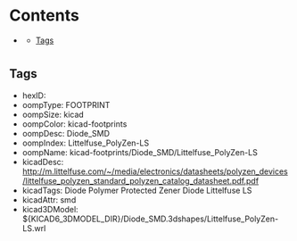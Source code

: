 



Contents
========

* [](#)
	* [Tags](#tags)

# 

## Tags

- hexID: 
- oompType: FOOTPRINT
- oompSize: kicad
- oompColor: kicad-footprints
- oompDesc: Diode_SMD
- oompIndex: Littelfuse_PolyZen-LS
- oompName: kicad-footprints/Diode_SMD/Littelfuse_PolyZen-LS
- kicadDesc: http://m.littelfuse.com/~/media/electronics/datasheets/polyzen_devices/littelfuse_polyzen_standard_polyzen_catalog_datasheet.pdf.pdf
- kicadTags: Diode Polymer Protected Zener Diode Littelfuse LS
- kicadAttr: smd
- kicad3DModel: ${KICAD6_3DMODEL_DIR}/Diode_SMD.3dshapes/Littelfuse_PolyZen-LS.wrl
